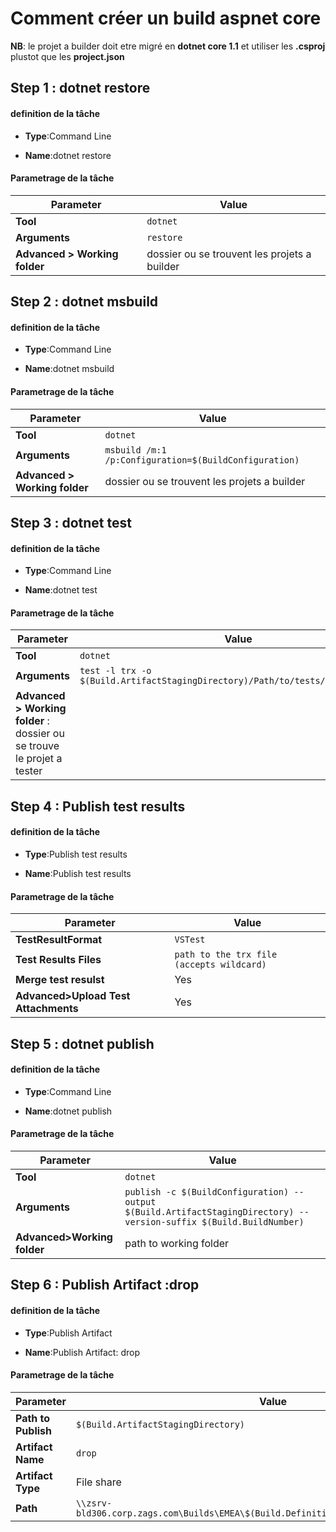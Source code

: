 # Comment créer un build aspnet core

**NB**: le projet a builder doit etre migré en **dotnet core 1.1** et utiliser les **.csproj** plustot que les **project.json**


## Step 1 : dotnet restore
#### definition de la tâche
* **Type**:Command Line

* **Name**:dotnet restore

#### Parametrage de la tâche
|Parameter|Value|
|----------|-----------|
|**Tool** | `dotnet` |
|**Arguments** | `restore` |
|**Advanced > Working folder** | dossier ou se trouvent les projets a builder|

## Step 2 : dotnet msbuild
#### definition de la tâche
* **Type**:Command Line

* **Name**:dotnet msbuild

#### Parametrage de la tâche

|Parameter|Value|
|----------|-----------|
|**Tool** | `dotnet` |
|**Arguments** | `msbuild /m:1 /p:Configuration=$(BuildConfiguration)` 
|**Advanced > Working folder** | dossier ou se trouvent les projets a builder|



## Step 3 : dotnet test
#### definition de la tâche
* **Type**:Command Line

* **Name**:dotnet test

#### Parametrage de la tâche

|Parameter|Value|
|----------|-----------|
|**Tool** | `dotnet` |
|**Arguments** |  `test -l trx -o $(Build.ArtifactStagingDirectory)/Path/to/tests/output/Folders`
|**Advanced > Working folder** : dossier ou se trouve le projet a tester|

## Step 4 : Publish test results
#### definition de la tâche
* **Type**:Publish test results

* **Name**:Publish test results

#### Parametrage de la tâche

|Parameter|Value|
|----------|-----------|
|**TestResultFormat** | `VSTest` |
|**Test Results Files**| `path to the trx file (accepts wildcard)` |
|**Merge test resulst**| Yes 
|**Advanced>Upload Test Attachments** | Yes|

## Step 5 : dotnet publish
#### definition de la tâche
* **Type**:Command Line

* **Name**:dotnet publish

#### Parametrage de la tâche

|Parameter|Value|
|----------|-----------|
|**Tool** | `dotnet` |
|**Arguments** | `publish -c $(BuildConfiguration) --output $(Build.ArtifactStagingDirectory) --version-suffix $(Build.BuildNumber)`|
|**Advanced>Working folder**|path to working folder|

## Step 6 : Publish Artifact :drop
#### definition de la tâche
* **Type**:Publish Artifact

* **Name**:Publish Artifact: drop

#### Parametrage de la tâche

|Parameter|Value|
|----------|-----------|
|**Path to Publish** | `$(Build.ArtifactStagingDirectory)` |
|**Artifact Name**|`drop` 
|**Artifact Type**| File share 
| **Path** | `\\zsrv-bld306.corp.zags.com\Builds\EMEA\$(Build.DefinitionName)\$(Build.BuildNumber)`|
